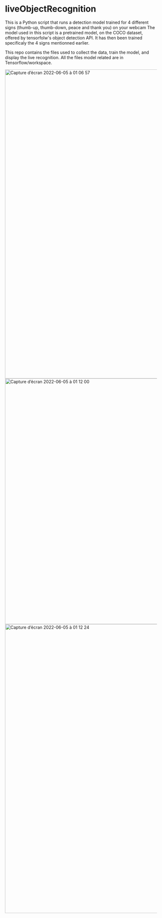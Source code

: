 # liveObjectRecognition

This is a Python script that runs a detection model trained for 4 different signs (thumb-up, thumb-down, peace and thank you) on your webcam
The model used in this script is a pretrained model, on the COCO dataset, offered by tensorfolw's object detection API. It has then been trained 
specificaly the 4 signs mentionned earlier. 

This repo contains the files used to collect the data, train the model, and display the live recognition. All the files model related are in 
Tensorflow/workspace.

<img width="1020" alt="Capture d’écran 2022-06-05 à 01 06 57" src="https://user-images.githubusercontent.com/74873908/172028246-dad3978f-e452-4b15-bf2b-cf51feeb6e83.png">

<img width="811" alt="Capture d’écran 2022-06-05 à 01 12 00" src="https://user-images.githubusercontent.com/74873908/172028362-a58d8b43-3b06-4cdd-811c-78c0bcce240c.png">

<img width="954" alt="Capture d’écran 2022-06-05 à 01 12 24" src="https://user-images.githubusercontent.com/74873908/172028368-574c5f52-b894-44fa-b35f-df67497d1d7c.png">

